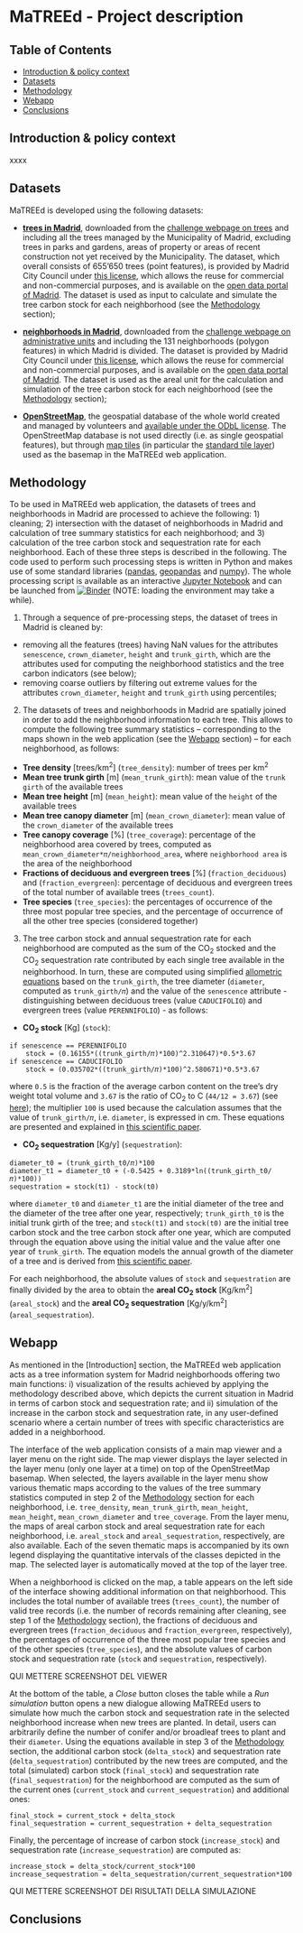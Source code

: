 # MaTREEd - Project description

## Table of Contents

* [Introduction & policy context](#introduction)
* [Datasets](#datasets)
* [Methodology](#methodology)
* [Webapp](#webapp)
* [Conclusions](#conclusions)


## Introduction & policy context <a name="introduction"></a>

xxxx


## Datasets <a name="datasets"></a>

MaTREEd is developed using the following datasets:

* **[trees in Madrid](https://challenge.greemta.eu/data/green/trees_madrid.zip)**, downloaded from the [challenge webpage on trees](https://challenge.greemta.eu/dataset/trees/) and including all the trees managed by the Municipality of Madrid, excluding trees in parks and gardens, areas of property or areas of recent construction not yet received by the Municipality. The dataset, which overall consists of 655’650 trees (point features), is provided by Madrid City Council under [this license](https://datos.madrid.es/portal/site/egob/menuitem.3efdb29b813ad8241e830cc2a8a409a0/?vgnextoid=108804d4aab90410VgnVCM100000171f5a0aRCRD&vgnextchannel=b4c412b9ace9f310VgnVCM100000171f5a0aRCRD&vgnextfmt=default), which allows the reuse for commercial and non-commercial purposes, and is available on the [open data portal of Madrid](https://datos.madrid.es/portal/site/egob/). The dataset is used as input to calculate and simulate the tree carbon stock for each neighborhood (see the [Methodology](#methodology) section);

* **[neighborhoods in Madrid](https://challenge.greemta.eu/data/administrative_units/neighborhoods_madrid.geojson)**, downloaded from the [challenge webpage on administrative units](https://challenge.greemta.eu/dataset/administrativeunits/) and including the 131 neighborhoods (polygon features) in which Madrid is divided. The dataset is provided by Madrid City Council under [this license](https://datos.madrid.es/portal/site/egob/menuitem.3efdb29b813ad8241e830cc2a8a409a0/?vgnextoid=108804d4aab90410VgnVCM100000171f5a0aRCRD&vgnextchannel=b4c412b9ace9f310VgnVCM100000171f5a0aRCRD&vgnextfmt=default), which allows the reuse for commercial and non-commercial purposes, and is available on the [open data portal of Madrid](https://datos.madrid.es/portal/site/egob/menuitem.c05c1f754a33a9fbe4b2e4b284f1a5a0/?vgnextoid=46b55cde99be2410VgnVCM1000000b205a0aRCRD&vgnextchannel=374512b9ace9f310VgnVCM100000171f5a0aRCRD&vgnextfmt=default). The dataset is used as the areal unit for the calculation and simulation of the tree carbon stock for each neighborhood (see the [Methodology](#methodology) section);

* **[OpenStreetMap](https://www.openstreetmap.org)**, the geospatial database of the whole world created and managed by volunteers and [available under the ODbL license](https://www.openstreetmap.org/copyright). The OpenStreetMap database is not used directly (i.e. as single geospatial features), but through [map tiles](https://wiki.openstreetmap.org/wiki/Tiles) (in particular the [standard tile layer](https://wiki.openstreetmap.org/wiki/Standard_tile_layer)) used as the basemap in the MaTREEd web application. 


## Methodology <a name="methodology"></a>

To be used in MaTREEd web application, the datasets of trees and neighborhoods in Madrid are processed to achieve the following: 1) cleaning; 2) intersection with the dataset of neighborhoods in Madrid and calculation of tree summary statistics for each neighborhood; and 3) calculation of the tree carbon stock and sequestration rate for each neighborhood. Each of these three steps is described in the following. The code used to perform such processing steps is written in Python and makes use of some standard libraries ([pandas](https://pandas.pydata.org/), [geopandas](https://geopandas.org/) and [numpy](https://numpy.org/)). The whole processing script is available as an interactive [Jupyter Notebook](https://jupyter.org/) and can be launched from [![Binder](https://mybinder.org/badge_logo.svg)](https://mybinder.org/v2/gh/GISdevio/MaTREEd/main) (NOTE: loading the environment may take a while).

1. Through a sequence of pre-processing steps, the dataset of trees in Madrid is cleaned by:

  * removing all the features (trees) having NaN values for the attributes `senescence`, `crown_diameter`, `height` and `trunk_girth`, which are the attributes used for computing the neighborhood statistics and the tree carbon indicators (see below); 
  * removing coarse outliers by filtering out extreme values for the attributes `crown_diameter`, `height` and `trunk_girth` using percentiles;

2. The datasets of trees and neighborhoods in Madrid are spatially joined in order to add the neighborhood information to each tree. This allows to compute the following tree summary statistics – corresponding to the maps shown in the web application (see the [Webapp](#webapp) section) – for each neighborhood, as follows:

  * **Tree density** [trees/km<sup>2</sup>] (`tree_density`): number of trees per km<sup>2</sup>
  * **Mean tree trunk girth** [m] (`mean_trunk_girth`): mean value of the `trunk girth` of the available trees
  * **Mean tree height** [m] (`mean_height`): mean value of the `height` of the available trees
  * **Mean tree canopy diameter** [m] (`mean_crown_diameter`): mean value of the `crown_diameter` of the available trees
  * **Tree canopy coverage** [%] (`tree_coverage`): percentage of the neighborhood area covered by trees, computed as `mean_crown_diameter*𝜋/neighborhood_area`, where `neighborhood area` is the area of the neighborhood
  * **Fractions of deciduous and evergreen trees** [%] (`fraction_deciduous`) and (`fraction_evergreen`): percentage of deciduous and evergreen trees of the total number of available trees (`trees_count`).
  * **Tree species** (`tree_species`): the percentages of occurrence of the three most popular tree species, and the percentage of occurrence of all the other tree species (considered together)

3. The tree carbon stock and annual sequestration rate for each neighborhood are computed as the sum of the CO<sub>2</sub> stocked and the CO<sub>2</sub> sequestration rate contributed by each single tree available in the neighborhood. In turn, these are computed using simplified [allometric equations](https://en.wikipedia.org/wiki/Tree_allometry) based on the `trunk_girth`, the tree diameter (`diameter`, computed as `trunk_girth/𝜋`) and the value of the `senescence` attribute - distinguishing between deciduous trees (value `CADUCIFOLIO`) and evergreen trees (value `PERENNIFOLIO`) - as follows:

* **CO<sub>2</sub> stock** [Kg] (`stock`):

```
if senescence == PERENNIFOLIO
    stock = (0.16155*((trunk_girth/𝜋)*100)^2.310647)*0.5*3.67
if senescence == CADUCIFOLIO
    stock = (0.035702*((trunk_girth/𝜋)*100)^2.580671)*0.5*3.67
```

where `0.5` is the fraction of the average carbon content on the tree’s dry weight total volume and `3.67` is the ratio of CO<sub>2</sub> to C (`44/12 = 3.67`) (see [here](https://www.ecomatcher.com/how-to-calculate-co2-sequestration/)); the multiplier `100` is used because the calculation assumes that the value of `trunk_girth/𝜋`, i.e. `diameter`, is expressed in cm. These equations are presented and explained in [this scientific paper](https://www.fs.fed.us/psw/publications/mcpherson/psw_2011_mcpherson009.pdf). 

* **CO<sub>2</sub> sequestration** [Kg/y] (`sequestration`): 

```
diameter_t0 = (trunk_girth_t0/𝜋)*100
diameter_t1 = diameter_t0 + (-0.5425 + 0.3189*ln((trunk_girth_t0/𝜋)*100))
sequestration = stock(t1) - stock(t0)
```

where `diameter_t0` and `diameter_t1` are the initial diameter of the tree and the diameter of the tree after one year, respectively; `trunk_girth_t0` is the initial trunk girth of the tree; and `stock(t1)` and `stock(t0)` are the initial tree carbon stock and the tree carbon stock after one year, which are computed through the equation above using the initial value and the value after one year of `trunk_girth`. The equation models the annual growth of the diameter of a tree and is derived from [this scientific paper](https://iforest.sisef.org/contents/?id=ifor0635-005).

For each neighborhood, the absolute values of `stock` and `sequestration` are finally divided by the area to obtain the **areal CO<sub>2</sub> stock** [Kg/km<sup>2</sup>] (`areal_stock`) and the **areal CO<sub>2</sub> sequestration** [Kg/y/km<sup>2</sup>] (`areal_sequestration`).


## Webapp <a name="webapp"></a>

As mentioned in the [Introduction] section, the MaTREEd web application acts as a tree information system for Madrid neighborhoods offering two main functions: i) visualization of the results achieved by applying the methodology described above, which depicts the current situation in Madrid in terms of carbon stock and sequestration rate; and ii) simulation of the increase in the carbon stock and sequestration rate, in any user-defined scenario where a certain number of trees with specific characteristics are added in a neighborhood.

The interface of the web application consists of a main map viewer and a layer menu on the right side. The map viewer displays the layer selected in the layer menu (only one layer at a time) on top of the OpenStreetMap basemap. When selected, the layers available in the layer menu show various thematic maps according to the values of the tree summary statistics computed in step 2 of the [Methodology](#methodology) section for each neighborhood, i.e. `tree_density`, `mean_trunk_girth`, `mean_height`, `mean_height`, `mean_crown_diameter` and `tree_coverage`. From the layer menu, the maps of areal carbon stock and areal sequestration rate for each neighborhood, i.e. `areal_stock` and `areal_sequestration`, respectively, are also available. Each of the seven thematic maps is accompanied by its own legend displaying the quantitative intervals of the classes depicted in the map. The selected layer is automatically moved at the top of the layer tree.

When a neighborhood is clicked on the map, a table appears on the left side of the interface showing additional information on that neighborhood. This includes the total number of available trees (`trees_count`), the number of valid tree records (i.e. the number of records remaining after cleaning, see step 1 of the [Methodology](#methodology) section), the fractions of deciduous and evergreen trees (`fraction_deciduous` and `fraction_evergreen`, respectively), the percentages of occurrence of the three most popular tree species and of the other species (`tree_species`), and the absolute values of carbon stock and sequestration rate (`stock` and `sequestration`, respectively). 

QUI METTERE SCREENSHOT DEL VIEWER

At the bottom of the table, a _Close_ button closes the table while a _Run simulation_ button opens a new dialogue allowing MaTREEd users to simulate how much the carbon stock and sequestration rate in the selected neighborhood increase when new trees are planted. In detail, users can arbitrarily define the number of conifer and/or broadleaf trees to plant and their `diameter`. Using the equations available in step 3 of the [Methodology](#methodology) section, the additional carbon stock (`delta_stock`) and sequestration rate (`delta_sequestration`) contributed by the new trees are computed, and the total (simulated) carbon stock (`final_stock`) and sequestration rate (`final_sequestration`) for the neighborhood are computed as the sum of the current ones (`current_stock` and `current_sequestration`) and additional ones:

```
final_stock = current_stock + delta_stock
final_sequestration = current_sequestration + delta_sequestration
```

Finally, the percentage of increase of carbon stock (`increase_stock`) and sequestration rate (`increase_sequestration`) are computed as:

```
increase_stock = delta_stock/current_stock*100
increase_sequestration = delta_sequestration/current_sequestration*100
```

QUI METTERE SCREENSHOT DEI RISULTATI DELLA SIMULAZIONE



## Conclusions <a name="conclusions"></a>


